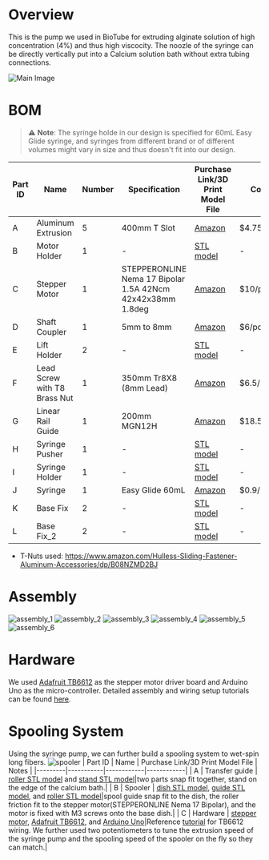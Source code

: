# Overview
This is the pump we used in BioTube for extruding alginate solution of high concentration (4%) and thus high viscocity. The noozle of the syringe can be directly vertically put into a Calcium solution bath without extra tubing connections.

![Main Image](https://github.com/biotube-alginate/pump/tree/main/img/main.png)

# BOM
> ⚠️ **Note**: The syringe holde in our design is specified for 60mL Easy Glide syringe, and syringes from different brand or of different volumes might vary in size and thus doesn't fit into our design.

| Part ID | Name       | Number     |Specification| Purchase Link/3D Print Model File | Cost |
|---------|------------|------------|------------|------------|------------|
| A       | Aluminum Extrusion |5|400mm T Slot| [Amazon](https://www.amazon.com/dp/B08Y8N7FD1?ref=nb_sb_ss_w_as-reorder_k0_1_13&amp=&crid=3VBMHCCEM3T1E&sprefix=aluminum%2Bextr&th=1) |$4.75/pc|
| B       | Motor Holder |1|-| [STL model](./model/pump/motor_holder.stl) |-|
| C       | Stepper Motor |1|STEPPERONLINE Nema 17 Bipolar 1.5A 42Ncm 42x42x38mm 1.8deg| [Amazon](https://www.amazon.com/dp/B0B38GX54H?ref=nb_sb_ss_w_as-reorder_k6_1_10&amp=&crid=38ALOK9A3HVA2&sprefix=stepper%2Bmo&th=1) |$10/pc|
| D       | Shaft Coupler |1|5mm to 8mm| [Amazon](https://www.amazon.com/Zeberoxyz-Aluminium-Diameter20mm-Length25mm-Motor%EF%BC%886-35x8mm%EF%BC%89/dp/B08QVK3MWH/ref=sr_1_3?crid=3KA69M92NF2WA&dib=eyJ2IjoiMSJ9.G8P_Ai-VgIKyJdhHRLNPaFbWD6G-bg2DOH26e_dJ_AqZjmpm3Kfxe9YSS5Xe-C9LNhXHVXSkyMVGvJhy3w7LEzOaFjR0_xhorvwDRA0BQtQm_o5658zIPECaxB-ZqSg8cTDzOxQJmyprdWSFRnvjLCkQS1sFaRJWD6SSXs8aNToE-gX1_88rdvoSFGOqlOt1210Tec3Ieczaz3KT_ldxUSrQaFBJubXfvxQNzg0u4AYk5PVZCS47C-DpApR4D3O-lKW9g2xUJenxwATmf2JsD0dofLakgFuol9Dsr3QFC7A.zFeMgHKedo4BgMLGxM52Td_1PwYd4vTPVeZjAgLir9o&dib_tag=se&keywords=coupler+cnc&qid=1731899614&s=industrial&sprefix=couplercnc%2Cindustrial%2C129&sr=1-3) |$6/pc|
| E       | Lift Holder |2|-| [STL model](./model/pump/lift_holder.stl) |-|
| F       | Lead Screw with T8 Brass Nut |1 |350mm Tr8X8 (8mm Lead)| [Amazon](https://www.amazon.com/350mm-Tr8X8-Printer-Machine-Thread/dp/B0981YH6X7/ref=sr_1_2_pp?crid=NEQGLEHW82GC&dib=eyJ2IjoiMSJ9.XdtkPX4h1YB3gFMo_YePmreEhNOOEAi2CmLBdDgSsTHB-3wYwS8haRcTaf3a1oEjmV1tqwPEirnk-9F1l8cae6sbfjtPA_5U_kjapQrdl2EYU7h5B_AtmhosBm2scBV2K1ft3Di68isoY8s2LcPTmuMYr2f1YLnbBJgMRdwr5bdYJAMjmTowmCOx6ZxLaEAsJHr9HI6Qugzwpb1oaoI3Nq0UQ5RLxOVberFVHpM9UnA.io_qYugfcRh9ozo9h-KOLmMDV_9QlyutgJxBOFQhjaI&dib_tag=se&keywords=lead%2Bscrew&qid=1731309743&sprefix=lead%2Bsc%2Caps%2C202&sr=8-2&th=1) |$6.5/pc|
| G       | Linear Rail Guide |1|200mm MGN12H| [Amazon](https://www.amazon.com/ReliaBot-Linear-Carriage-Printer-Machine/dp/B07B4F2G48/ref=sr_1_4_pp?crid=3HSZ4GF0LXEF2&dib=eyJ2IjoiMSJ9.xv2mApy6OXeImp8zS-IY6t70tfCA4BcpTICYGr9J_tMtcL_7kACzuE-CrbZeUZvERJZC2Z9pb4-slgjQzCD1b9FKAKP6sbQCfrlgxB-V7TV8RjUyN2DV_Y4rUgEaULpjn2-HMRz2njCQ_zqqqx1MmIzFBtJzp1PTixS84pacS87l1szy-a8_WwY_WHtvnWcDmblIF_af1kneVuAi60JAlt2LCVxMGwlcdZMn1fLJB-Fg02CGcyWACvvMhueOOeiiVw9yHgw-puRPskDnv_H6uXJNlZameKzSuGZgbKYkeGo.Iz3TFtNkxApBWyeGzGlUHMSDNU7jYEYcUuqq0SmM628&dib_tag=se&keywords=linear%2Brail&qid=1731900294&s=industrial&sprefix=linear%2B%2Cindustrial%2C165&sr=1-4&th=1) |$18.59/pc|
| H       | Syringe Pusher |1|-| [STL model](./model/pump/syringe_pusher.stl) |-|
| I       | Syringe Holder |1|-| [STL model](./model/pump/syring_holder.stl) |-|
| J       | Syringe |1| Easy Glide 60mL| [Amazon](https://www.amazon.com/Global-Medical-Products-60cc-Syringes/dp/B07K1LR8NJ/ref=sr_1_3?crid=1YVAX7296ZPDI&dib=eyJ2IjoiMSJ9.sfwbnAiL-UMPtVgMlCeXilNhKokHq4WBHPKrefE8LbbkilqJLqJi-5AKSXLQeCXbu-kI5THbe7prRCoctJcOJ9-DCX-ehh51RlSZ1OutUZDy7vUJt-dTMZ6aoiYvSOxRfpAf92elrvULm3Qy-fMeMxpjHPBO5WJk0idDvyzXj0Pb6YnnG1KoWUMVN-8-aS1nKdCfEYkUIyZTzatJBi-OOxDxGrEoBUb29GUQJsJnzLafz0Bsb8g9hWv-jRiWaraHYRP6zdkkpFFN3HbS7DA_yWBcpNNyavusk0DvjQTpgoQ.uGhV05sAeG0f6NwzT-c5rWgmFhGA433Bso1aP3aBk9E&dib_tag=se&keywords=60+ml+syringe+easy+glide&qid=1731900449&s=industrial&sprefix=60+ml+syringe+easy+glid%2Cindustrial%2C134&sr=1-3) |$0.9/pc|
| K       | Base Fix |2|-| [STL model](./model/pump/base_fix.stl) |-|
| L       | Base Fix_2 |2|-| [STL model](./model/pump/base_fix_2.stl) |-|


- T-Nuts used: https://www.amazon.com/Hulless-Sliding-Fastener-Aluminum-Accessories/dp/B08NZMD2BJ

# Assembly
![assembly_1](./img/assembly_1.png)
![assembly_2](./img/assembly_2.png)
![assembly_3](./img/assembly_3.png)
![assembly_4](./img/assembly_4.png)
![assembly_5](./img/assembly_5.png)
![assembly_6](./img/assembly_6.png)

# Hardware
We used [Adafruit TB6612](https://www.adafruit.com/product/2448?gad_source=1&gclid=CjwKCAiA34S7BhAtEiwACZzv4feKOWty9u_dhpJHnMaGh85bf2fnYS228pUAWPnXRmB9vD5l0R1kcBoCeTUQAvD_BwE) as the stepper motor driver board and Arduino Uno as the micro-controller. Detailed assembly and wiring setup tutorials can be found [here](https://learn.adafruit.com/adafruit-tb6612-h-bridge-dc-stepper-motor-driver-breakout). 

# Spooling System
Using the syringe pump, we can further build a spooling system to wet-spin long fibers.
![spooler](./img/spooler.png)
| Part ID | Name  | Purchase Link/3D Print Model File | Notes |
|---------|-----------|------------|------------|
| A       | Transfer guide | [roller STL model](./model/spool/trans_roller.stl) and [stand STL model](./model/spool/trans_stand.stl)|two parts snap fit together, stand on the edge of the calcium bath.|
| B       | Spooler | [dish STL model](./model/spool/spool_dish.stl), [guide STL model](./model/spool/spool_guide.stl), and [roller STL model](./model/spool/spool_roller.stl)|spool guide snap fit to the dish, the roller friction fit to the stepper motor(STEPPERONLINE Nema 17 Bipolar), and the motor is fixed with M3 screws onto the base dish.|
| C       | Hardware | [stepper motor](https://www.amazon.com/dp/B0B38GX54H?ref=nb_sb_ss_w_as-reorder_k6_1_10&amp=&crid=38ALOK9A3HVA2&sprefix=stepper+mo&th=1), [Adafruit TB6612](https://www.adafruit.com/product/2448?gad_source=1&gclid=CjwKCAiA34S7BhAtEiwACZzv4feKOWty9u_dhpJHnMaGh85bf2fnYS228pUAWPnXRmB9vD5l0R1kcBoCeTUQAvD_BwE), and [Arduino Uno](https://www.amazon.com/Arduino-A000066-ARDUINO-UNO-R3/dp/B008GRTSV6/ref=sr_1_1_sspa?crid=3EVBEBEY5WUFD&dib=eyJ2IjoiMSJ9.MazmhFfn-DF8W5oyX_S-tDFAqLRDaMJSkroaZhdQMdgePys4UzrERZgaxu0RHrmwh6oVgxMiZ5PykFPY45Zvj87Nho46YM6UFmLyyZZjAn0L6t074YVOiWT-Q1EMX25k9gRe8ueEZ7A3kq8jP-jDkeuLtxGGCNdmPTliHHHvkVxqbvugIL-X0fECy0TzHxMwYFdukx7wd_svuEpTiAROAJ-aajf0YsN01CJUSs8xPC3EDYmW-gRf4Y5dC6FYkEryJn5V-s3US-daFTKSAhzqNwH3oRdLt56vptFPsIZFdq8.i5OoYhdnTQZC547sfhsutnHWYddfm_C7XG3OLTD-EuQ&dib_tag=se&keywords=arduino+uno&qid=1734476558&s=industrial&sprefix=arduino+uno%2Cindustrial%2C164&sr=1-1-spons&sp_csd=d2lkZ2V0TmFtZT1zcF9hdGY&psc=1)|Reference [tutorial](https://learn.adafruit.com/adafruit-tb6612-h-bridge-dc-stepper-motor-driver-breakout) for TB6612 wiring. We further used two potentiometers to tune the extrusion speed of the syringe pump and the spooling speed of the spooler on the fly so they can match.|
